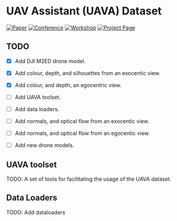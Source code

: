# **UAV Assistant (UAVA) Dataset**

[![Paper](http://img.shields.io/badge/DronePose-arxiv.2008.08823-critical.svg?style=plastic)](https://arxiv.org/abs/2008.08823)
[![Conference](http://img.shields.io/badge/ECCV-2020-blue.svg?style=plastic)](https://eccv2020.eu/)
[![Workshop](http://img.shields.io/badge/R6D-2020-darkblue.svg?style=plastic)](http://cmp.felk.cvut.cz/sixd/workshop_2020/)
[![Project Page](http://img.shields.io/badge/Project-Page-blueviolet.svg?style=plastic)](https://vcl3d.github.io/UAVA/)

## TODO
- [x] Add DJI M2ED drone model.
- [x] Add colour, depth, and silhouettes from an exocentic view.
- [x] Add colour, and depth, an egocentric view.
- [ ] Add UAVA toolset.
- [ ] Add data loaders.
- [ ] Add normals, and optical flow from an exocentic view.
- [ ] Add normals, and optical flow from an egocentic view.
- [ ] Add new drone models.


## **UAVA toolset**

TODO: A set of tools for facilitating the usage of the UAVA dataset.

## Data Loaders
TODO: Add dataloaders